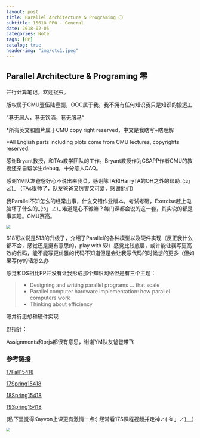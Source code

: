 ```yaml
---
layout: post
title: Parallel Architecture & Programing 〇
subtitle: 15618 PP0 - General
date: 2018-02-05
categories: Note
tags: [PP]
catalog: true
header-img: "img/ctc1.jpeg"
---
```


## Parallel Architecture & Programing 零

并行计算笔记。欢迎捉虫。

版权属于CMU壹伍陆壹捌，OOC属于我。我不拥有任何知识我只是知识的搬运工

“巷无居人，巷无饮酒，巷无服马“

*所有英文和图片属于CMU copy right reserved，中文是我瞎写+瞎理解

*All English parts including plots come from CMU lectures, copyrights reserved.

感谢Bryant教授，和TAs教学团队的工作。Bryant教授作为CSAPP作者CMU的教授还亲自帮学生debug，十分感人QAQ。

感谢YM队友爸爸好心不说出来我菜，感谢陈TA和HarryTA的OH之外的帮助\_(:з」∠)_  （TAs很帅了，队友爸爸又厉害又可爱，感谢他们）

我Parallel不知怎么的经常出事，什么交错作业版本，考试考砸，Exercise赶上电脑坏了什么的\_(:з」∠)\_ 难道是心不诚嘛？每门课都会说的这一套，其实说的都是事实嗯。CMU赛高。

<img src="https://raw.githubusercontent.com/YijiaJin/Plot/master/only.png" style="zoom:70%">

618可以说是513的升级了，介绍了Parallel的各种模型以及硬件实现（反正我什么都不会，感觉还是挺有意思的，play with 🐭）感觉比较底层，或许能让我写更高效的代码，能不能写更优雅的代码不知道但是会让我写代码的时候想的更多（但如果写py的话怎么办

感觉和DS相比PP并没有让我形成那个知识网络但是有三个主题：

> * Designing and writing parallel programs ... that scale
> * Parallel computer hardware implementation: how parallel computers work
> * Thinking about efficiency

嗯并行思想和硬件实现

野指针：



Assignments和prjs都很有意思，谢谢YM队友爸爸带飞

### 参考链接

[17Fall15418](http://15418.courses.cs.cmu.edu/fall2017/home)

[17Spring15418](http://15418.courses.cs.cmu.edu/spring2017/)

[18Spring15418](http://www.cs.cmu.edu/afs/cs/academic/class/15418-s18/www/schedule.html)

[19Spring15418](http://www.cs.cmu.edu/~418/schedule.html)

(私下里觉得Kayvon上课更有激情一点:) 经常看17S课程视频并走神∠( ᐛ 」∠)＿）

<img src="https://raw.githubusercontent.com/YijiaJin/Plot/master/wangci.png" style="zoom:60%">